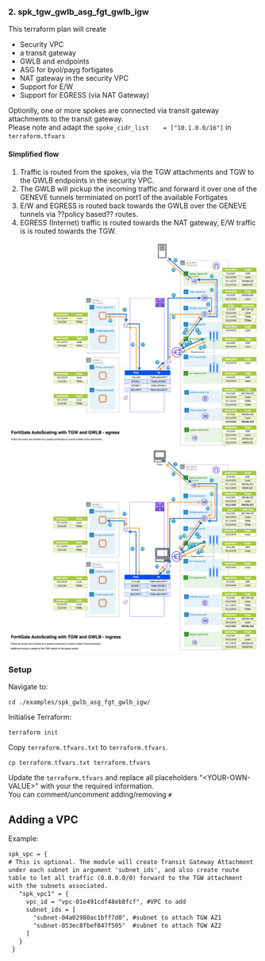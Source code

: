 ### 2. spk_tgw_gwlb_asg_fgt_gwlb_igw
This terraform plan will create 
- Security VPC
- a transit gateway
- GWLB and endpoints
- ASG for byol/payg fortigates
- NAT gateway in the security VPC
- Support for E/W
- Support for EGRESS (via NAT Gateway)

Optionlly, one or more spokes are connected via transit gateway attachments to the transit gateway.<br>
Please note and adapt the `spoke_cidr_list    = ["10.1.0.0/16"]` in `terraform.tfvars`

#### Simplified flow
1. Traffic is routed from the spokes, via the TGW attachments and TGW to the GWLB endpoints in the security VPC.<br>
2. The GWLB will pickup the incoming traffic and forward it over one of the GENEVE tunnels terminiated on port1 of the available Fortigates<br>
3. E/W and EGRESS is routed back towards the GWLB over the GENEVE tunnels via ??policy based?? routes.<br>
4. EGRESS (Internet) traffic is routed towards the NAT gateway, E/W traffic is is routed towards the TGW.<br>

![Alt text](../images/spk_tgw_gwlb_asg_fgt_gwlb_igw%20-%20egress.png)
![Alt text](../images/spk_tgw_gwlb_asg_fgt_gwlb_igw%20-%20ingress.png)


### Setup
Navigate to:
```
cd ./examples/spk_gwlb_asg_fgt_gwlb_igw/
```
Initialise Terraform:
```
terraform init
```
Copy `terraform.tfvars.txt` to `terraform.tfvars`.
```
cp terraform.tfvars.txt terraform.tfvars
```
Update the `terraform.tfvars` and replace all placeholders "\<YOUR-OWN-VALUE\>" with your the required information.<br>
You can comment/uncomment adding/removing `#`<br>

## Adding a VPC
Example:
```
spk_vpc = {
# This is optional. The module will create Transit Gateway Attachment under each subnet in argument 'subnet_ids', and also create route table to let all traffic (0.0.0.0/0) forward to the TGW attachment with the subnets associated.
   "spk_vpc1" = {
     vpc_id = "vpc-01e491cdf48eb8fcf", #VPC to add
     subnet_ids = [
       "subnet-04a02980ac1bff7d0", #subnet to attach TGW AZ1
       "subnet-053ec8fbef047f505"  #subnet to attach TGW AZ2
     ]
   }
 }
```